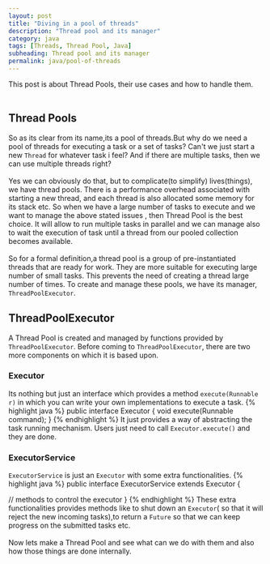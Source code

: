 ```yaml
---
layout: post
title: "Diving in a pool of threads"
description: "Thread pool and its manager"
category: java
tags: [Threads, Thread Pool, Java]
subheading: Thread pool and its manager
permalink: java/pool-of-threads
---
```

This post is about Thread Pools, their use cases and how to handle them.
<br><br>

## Thread Pools
So as its clear from its name,its a pool of threads.But why do we need a pool of threads for executing a task or a set of tasks? Can't we just start a new ```Thread``` for whatever task i feel? And if there are multiple tasks, then we can use multiple threads right?
<br><br>
Yes we can obviously do that, but to complicate(to simplify) lives(things), we have thread pools.
There is a performance overhead associated with starting a new thread, and each thread is also allocated some memory for its stack etc. So when we have a large number of tasks to execute and we want to manage the above stated issues , then Thread Pool is the best choice. It will allow to run multiple tasks in parallel and we can manage also to wait the execution of task until a thread from our pooled collection becomes available.
<br><br>
So for a formal definition,a thread pool is a group of pre-instantiated threads that are ready for work. They are more suitable for executing large number of small tasks. This prevents the need of creating a thread large number of times. To create and manage these pools, we have its manager, ```ThreadPoolExecutor```.

## ThreadPoolExecutor
A Thread Pool is created and managed by functions provided by ```ThreadPoolExecutor```. Before coming to ```ThreadPoolExecutor```, there are two more components on which it is based upon.

### Executor
Its nothing but just an interface which provides a method ```execute(Runnable r)``` in which you can write your own
implementations to execute a task.
{% highlight java %}
public interface Executor {
    void execute(Runnable command);
}
{% endhighlight %}
It just provides a way of abstracting the task running mechanism. Users just need to call ```Executor.execute()```   and they are done.

### ExecutorService
```ExecutorService``` is just an ```Executor``` with some extra functionalities.
{% highlight java %}
public interface ExecutorService extends Executor {

  // methods to control the executor
}
{% endhighlight %}
These extra functionalities provides methods like to shut down an ```Executor```( so that it will reject the new incoming tasks),to return a ```Future``` so that we can keep progress on the submitted tasks etc.
<br><br>
Now lets make a Thread Pool and see what can we do with them and also how those things are done internally.
